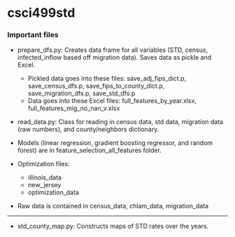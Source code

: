 # csci499std

### Important files ###

* prepare_dfs.py: Creates data frame for all variables (STD, census, infected_inflow based off migration data). Saves data as pickle and Excel. 
    * Pickled data goes into these files: save_adj_fips_dict.p, save_census_dfs.p, save_fips_to_county_dict.p, save_migration_dfs.p, save_std_dfs.p
    * Data goes into these Excel files: full_features_by_year.xlsx, full_features_mig_no_nan_v.xlsx

* read_data.py: Class for reading in census data, std data, migration data (raw numbers), and county/neighbors dictionary.

* Models (linear regression, gradient boosting regressor, and random forest) are in feature_selection_all_features folder.

* Optimization files:
    * illinois_data
    * new_jersey
    * optimization_data

* Raw data is contained in census_data, chlam_data, migration_data

-----------------------------------------------------------------------

* std_county_map.py: Constructs maps of STD rates over the years.